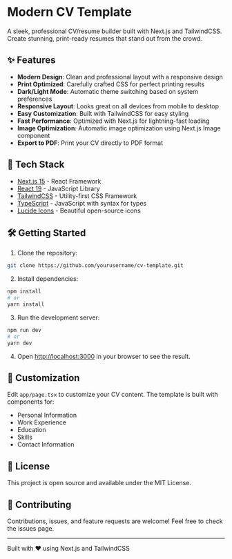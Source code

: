 # Modern CV Template

A sleek, professional CV/resume builder built with Next.js and TailwindCSS. Create stunning, print-ready resumes that stand out from the crowd.

## ✨ Features

- **Modern Design**: Clean and professional layout with a responsive design
- **Print Optimized**: Carefully crafted CSS for perfect printing results
- **Dark/Light Mode**: Automatic theme switching based on system preferences
- **Responsive Layout**: Looks great on all devices from mobile to desktop
- **Easy Customization**: Built with TailwindCSS for easy styling
- **Fast Performance**: Optimized with Next.js for lightning-fast loading
- **Image Optimization**: Automatic image optimization using Next.js Image component
- **Export to PDF**: Print your CV directly to PDF format

## 🚀 Tech Stack

- [Next.js 15](https://nextjs.org/) - React Framework
- [React 19](https://react.dev/) - JavaScript Library
- [TailwindCSS](https://tailwindcss.com/) - Utility-first CSS Framework
- [TypeScript](https://www.typescriptlang.org/) - JavaScript with syntax for types
- [Lucide Icons](https://lucide.dev/) - Beautiful open-source icons

## 🛠️ Getting Started

1. Clone the repository:
```bash
git clone https://github.com/yourusername/cv-template.git
```

2. Install dependencies:
```bash
npm install
# or
yarn install
```

3. Run the development server:
```bash
npm run dev
# or
yarn dev
```

4. Open [http://localhost:3000](http://localhost:3000) in your browser to see the result.

## 📝 Customization

Edit `app/page.tsx` to customize your CV content. The template is built with components for:
- Personal Information
- Work Experience
- Education
- Skills
- Contact Information

## 📄 License

This project is open source and available under the MIT License.

## 🤝 Contributing

Contributions, issues, and feature requests are welcome! Feel free to check the issues page.

---
Built with ❤️ using Next.js and TailwindCSS
